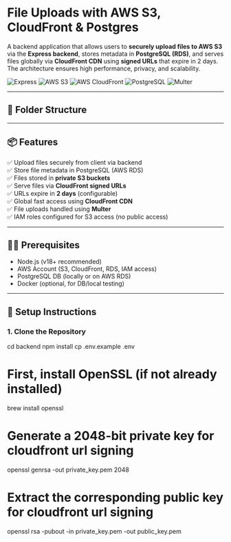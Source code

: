 # File Uploads with AWS S3, CloudFront & Postgres

A backend application that allows users to **securely upload files to AWS S3** via the **Express backend**, stores metadata in **PostgreSQL (RDS)**, and serves files globally via **CloudFront CDN** using **signed URLs** that expire in 2 days. The architecture ensures high performance, privacy, and scalability.

![Express](https://img.shields.io/badge/Express.js-Backend-black)
![AWS S3](https://img.shields.io/badge/AWS-S3-orange)
![AWS CloudFront](https://img.shields.io/badge/AWS-CloudFront-blue)
![PostgreSQL](https://img.shields.io/badge/Postgres-Database-green)
![Multer](https://img.shields.io/badge/Multer-Uploads-lightgrey)

---

## 📂 Folder Structure

---

## 📦 Features

✅ Upload files securely from client via backend  
✅ Store file metadata in PostgreSQL (AWS RDS)  
✅ Files stored in **private S3 buckets**  
✅ Serve files via **CloudFront signed URLs**  
✅ URLs expire in **2 days** (configurable)  
✅ Global fast access using **CloudFront CDN**  
✅ File uploads handled using **Multer**  
✅ IAM roles configured for S3 access (no public access)

---

## 🧑‍💻 Prerequisites

- Node.js (v18+ recommended)
- AWS Account (S3, CloudFront, RDS, IAM access)
- PostgreSQL DB (locally or on AWS RDS)
- Docker (optional, for DB/local testing)

---

## 🔧 Setup Instructions

### 1. Clone the Repository

cd backend
npm install
cp .env.example .env

# First, install OpenSSL (if not already installed)
brew install openssl

# Generate a 2048-bit private key for cloudfront url signing
openssl genrsa -out private_key.pem 2048

# Extract the corresponding public key for cloudfront url signing
openssl rsa -pubout -in private_key.pem -out public_key.pem
